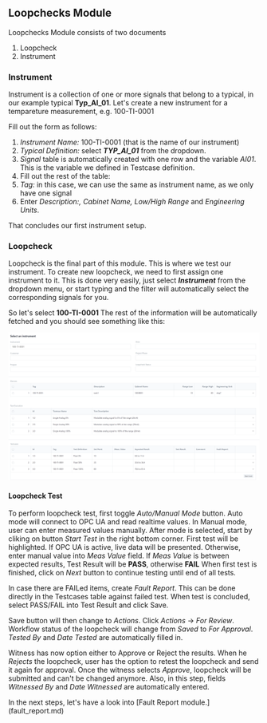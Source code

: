 ## Loopchecks Module
Loopchecks Module consists of two documents
1. Loopcheck
2. Instrument

### Instrument

Instrument is a collection of one or more signals that belong to a typical, in our example typical **Typ_AI_01**.
Let's create a new instrument for a tempareture measurement, e.g. 100-TI-0001

Fill out the form as follows:

1. _Instrument Name:_ 100-TI-0001 (that is the name of our instrument)
2. _Typical Definition:_ select **_TYP_AI_01_** from the dropdown.
3. _Signal_ table is automatically created with one row and the variable _AI01_. This is the variable we defined in Testcase definition.
4. Fill out the rest of the table:
  1. _Tag:_ in this case, we can use the same as instrument name, as we only have one signal
  2. Enter _Description:, Cabinet Name, Low/High Range_ and _Engineering Units_.

That concludes our first instrument setup.

### Loopcheck

Loopcheck is the final part of this module. This is where we test our instrument. To create new loopcheck, we need to first assign one instrument to it.
This is done very easily, just select _**Instrument**_ from the dropdown menu, or start typing and the filter will automatically select the corresponding signals for you.

So let's select **100-TI-0001**
The rest of the information will be automatically fetched and you should see something like this:

![](img/loopcheck.png)

#### Loopcheck Test

To perform loopcheck test, first toggle _Auto/Manual Mode_ button. Auto mode will connect to OPC UA and read realtime values. In Manual mode, user can enter measured values manually. After mode is selected, start by cliking on button _Start Test_ in the right bottom corner.
First test will be highlighted. If OPC UA is active, live data will be presented. Otherwise, enter manual value into _Meas Value_ field. If _Meas Value_ is between expected results, Test Result will be **PASS**, otherwise **FAIL**
When first test is finished, click on _Next_ button to continue testing until end of all tests.

In case there are FAILed items, create _Fault Report_. This can be done directly in the Testcases table against failed test. When test is concluded, select PASS/FAIL into Test Result and click Save. 

Save button will then change to _Actions_. Click _Actions_ -> _For Review_. Workflow status of the loopcheck will change from _Saved_ to _For Approval_. 
_Tested By_ and _Date Tested_ are automatically filled in.

Witness has now option either to Approve or Reject the results. When he _Rejects_ the loopcheck, user has the option to retest the loopcheck and send it again for approval.
Once the witness selects _Approve_, loopcheck will be submitted and can't be changed anymore. Also, in this step, fields _Witnessed By_ and _Date Witnessed_ are automatically entered.

In the next steps, let's have a look into [Fault Report module.] (fault_report.md)
